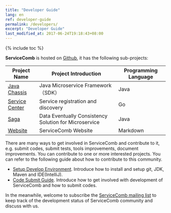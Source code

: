 ```yaml
---
title: "Developer Guide"
lang: en
ref: developer-guide
permalink: /developers/
excerpt: "Developer Guide"
last_modified_at: 2017-06-24T19:18:43+08:00
---
```

{% include toc %}

**ServiceComb** is hosted on [Github](https://github.com/search?q=org%3Aapache+servicecomb), it has the following sub-projects:

| Project Name | Project Introduction | Programming Language |
|-------------------------------------------------------------------------------|----------------------------|----------|
| [Java Chassis](https://github.com/apache/servicecomb-java-chassis)      | Java Microservice Framework（SDK） | Java     |
| [Service Center](https://github.com/apache/servicecomb-service-center)               | Service registration and discovery | Go       |
| [Saga](https://github.com/apache/servicecomb-saga)                                   | Data Eventually Consistency Solution for Microservice | Java     |
| [Website](https://github.com/apache/servicecomb-website) | ServiceComb Website | Markdown |

There are many ways to get involved in ServiceComb and contribute to it, e.g. submit codes, submit tests, tools improvements, document improvements. You can contribute to one or more interested projects. You can refer to the following guide about how to contribute to this community.

* [Setup Develop Environment](/developers/setup-develop-environment/). Introduce how to install and setup git, JDK, Maven and IDE(IntelliJ).
* [Code Submit Guide](/developers/submit-codes/). Introduce how to get involved with development of ServiceComb and how to submit codes.

In the meanwhile, welcome to subscribe the [ServiceComb mailing list](mailto:dev-subscribe@servicecomb.apache.org) to keep track of the development status of ServiceComb community and discuss with us.
